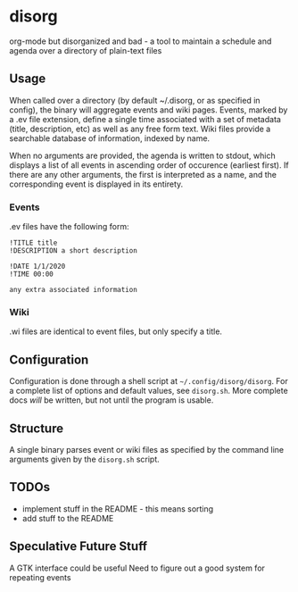 # disorg
org-mode but disorganized and bad - a tool to maintain a schedule and agenda over a directory of plain-text files

## Usage
When called over a directory (by default ~/.disorg, or as specified in config), the binary will aggregate events and wiki pages. Events, marked by a .ev file extension, define a single time associated with a set of metadata (title, description, etc) as well as any free form text. Wiki files provide a searchable database of information, indexed by name.

When no arguments are provided, the agenda is written to stdout, which displays a list of all events in ascending order of occurence (earliest first). If there are any other arguments, the first is interpreted as a name, and the corresponding event is displayed in its entirety.

### Events
.ev files have the following form:
```
!TITLE title
!DESCRIPTION a short description

!DATE 1/1/2020
!TIME 00:00

any extra associated information
```

### Wiki
.wi files are identical to event files, but only specify a title.

## Configuration
Configuration is done through a shell script at `~/.config/disorg/disorg`. For a complete list of options and default values, see `disorg.sh`. More complete docs _will_ be written, but not until the program is usable.

## Structure
A single binary parses event or wiki files as specified by the command line arguments given by the `disorg.sh` script.

## TODOs
* implement stuff in the README - this means sorting
* add stuff to the README

## Speculative Future Stuff
A GTK interface could be useful
Need to figure out a good system for repeating events